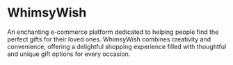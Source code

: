 # WhimsyWish
An enchanting e-commerce platform dedicated to helping people find the perfect gifts for their loved ones. WhimsyWish combines creativity and convenience, offering a delightful shopping experience filled with thoughtful and unique gift options for every occasion.
